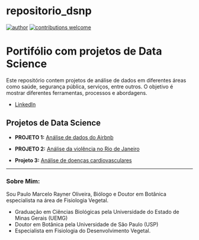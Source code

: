 # repositorio_dsnp
[![author](https://img.shields.io/badge/author-paulorayner-red.svg)](https://www.linkedin.com/in/paulo-marcelo-rayner-oliveira/)
[![contributions welcome](https://img.shields.io/badge/contributions-welcome-brightgreen.svg?style=flat)]()

# Portifólio com projetos de Data Science
Este repositório contem projetos de análise de dados em diferentes áreas como saúde, segurança pública, serviços, entre outros. O objetivo é mostrar diferentes ferramentas, processos e abordagens. 

* [LinkedIn](https://www.linkedin.com/in/paulo-marcelo-rayner-oliveira/)

## Projetos de Data Science

* **PROJETO 1:** [Análise de dados do Airbnb](https://github.com/paulorayner/repositorio_dsnp/blob/master/Dados_Airbnb_Nova_York.ipynb)

* **PROJETO 2:** [Análise da violência no Rio de Janeiro](https://github.com/paulorayner/repositorio_dsnp/blob/master/An%C3%A1lise_da_Viol%C3%AAncia_do_Rio_de_Janeiro.ipynb)

* **Projeto 3:** [Análise de doenças cardiovasculares](https://github.com/paulorayner/repositorio_dsnp/blob/master/An%C3%A1lise_de_doen%C3%A7as_cardiovasculares.ipynb)
---

### Sobre Mim:

Sou Paulo Marcelo Rayner Oliveira, Biólogo e Doutor em Botânica especialista na área de Fisiologia Vegetal.

* Graduação em Ciências Biológicas pela Universidade do Estado de Minas Gerais (UEMG)
* Doutor em Botânica pela Universidade de São Paulo (USP)
* Especialista em Fisiologia do Desenvolvimento Vegetal.
